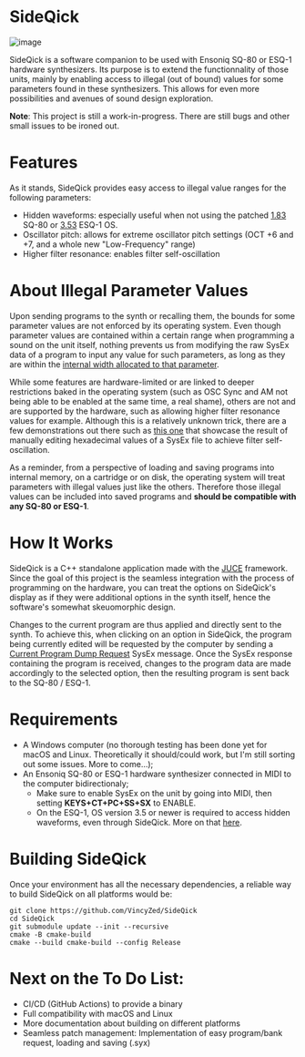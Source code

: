  # SideQick

 ![image](https://github.com/user-attachments/assets/476f15c1-da74-4278-9f33-3f358d8b89bc)


SideQick is a software companion to be used with Ensoniq SQ-80 or ESQ-1 hardware synthesizers. Its purpose is to extend the functionnality of those units, mainly by enabling access to illegal (out of bound) values for some parameters found in these synthesizers. This allows for even more possibilities and avenues of sound design exploration.

**Note**: This project is still a work-in-progress. There are still bugs and other small issues to be ironed out.

# Features

As it stands, SideQick provides easy access to illegal value ranges for the following parameters:
- Hidden waveforms: especially useful when not using the patched [1.83](http://www.buchty.net/~buchty/sq80/customize.html) SQ-80 or [3.53](http://www.buchty.net/~buchty/esq1/customize.html) ESQ-1 OS.
- Oscillator pitch: allows for extreme oscillator pitch settings (OCT +6 and +7, and a whole new "Low-Frequency" range)
- Higher filter resonance: enables filter self-oscillation


# About Illegal Parameter Values

Upon sending programs to the synth or recalling them, the bounds for some parameter values are not enforced by its operating system. Even though parameter values are contained within a certain range when programming a sound on the unit itself, nothing prevents us from modifying the raw SysEx data of a program to input any value for such parameters, as long as they are within the [internal width allocated to that parameter](http://www.buchty.net/ensoniq/files/manuals/SQ80.pdf#page=214).

While some features are hardware-limited or are linked to deeper restrictions baked in the operating system (such as OSC Sync and AM not being able to be enabled at the same time, a real shame), others are not and are supported by the hardware, such as allowing higher filter resonance values for example.
Although this is a relatively unknown trick, there are a few demonstrations out there such as [this one](https://www.youtube.com/watch?v=Usa-v3nnpAU) that showcase the result of manually editing hexadecimal values of a SysEx file to achieve filter self-oscillation.

As a reminder, from a perspective of loading and saving programs into internal memory, on a cartridge or on disk, the operating system will treat parameters with illegal values just like the others. Therefore those illegal values can be included into saved programs and **should be compatible with any SQ-80 or ESQ-1**.


# How It Works

SideQick is a C++ standalone application made with the [JUCE](https://juce.com/) framework. Since the goal of this project is the seamless integration with the process of programming on the hardware, you can treat the options on SideQick's display as if they were additional options in the synth itself, hence the software's somewhat skeuomorphic design.

Changes to the current program are thus applied and directly sent to the synth. To achieve this, when clicking on an option in SideQick, the program being currently edited will be requested by the computer by sending a [Current Program Dump Request](http://www.buchty.net/ensoniq/files/manuals/SQ80.pdf#page=204) SysEx message. Once the SysEx response containing the program is received, changes to the program data are made accordingly to the selected option, then the resulting program is sent back to the SQ-80 / ESQ-1.


# Requirements
- A Windows computer (no thorough testing has been done yet for macOS and Linux. Theoretically it should/could work, but I'm still sorting out some issues. More to come...);
- An Ensoniq SQ-80 or ESQ-1 hardware synthesizer connected in MIDI to the computer bidirectionaly;
    - Make sure to enable SysEx on the unit by going into MIDI, then setting **KEYS+CT+PC+SS+SX** to ENABLE.
    - On the ESQ-1, OS version 3.5 or newer is required to access hidden waveforms, even through SideQick. More on that [here](http://buchty.net/ensoniq/hidden-wave.html).

# Building SideQick
Once your environment has all the necessary dependencies, a reliable way to build SideQick on all platforms would be:

```
git clone https://github.com/VincyZed/SideQick
cd SideQick
git submodule update --init --recursive
cmake -B cmake-build
cmake --build cmake-build --config Release
```

# Next on the To Do List:
- CI/CD (GitHub Actions) to provide a binary
- Full compatibility with macOS and Linux
- More documentation about building on different platforms
- Seamless patch management: Implementation of easy program/bank request, loading and saving (.syx)
